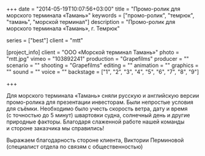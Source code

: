 +++
date = "2014-05-19T10:07:56+03:00"
title = "Промо-ролик для морского терминала «Тамань»"
keywords = ["промо-ролик", "темрюк", "тамань", "морской терминал"]
description = "Промо-ролик для морского терминала «Тамань», г. Темрюк"

series = ["best"]
client = "mtt"

[project_info]
    client = "ООО «Морской терминал Тамань»"
    photo = "mtt.jpg"
    vimeo = "103892241"
    production = "Grapefilms"
    producer = ""
    scenario = ""
    shooting = "Grapefilms"
    editing = ""
    animation = ""
    graphics = ""
    sound = ""
    voice = ""
    backstage = ["1", "2", "3", "4", "5", "6", "7", "8", "9"]

+++

Для морского терминала &laquo;Тамань&raquo; сняли русскую и&nbsp;английскую версии промо-ролика для презентации инвесторам. Были непростые условия для съёмки. Необходимо было учесть скорость ветра, дату и&nbsp;время (с&nbsp;точностью до&nbsp;5&nbsp;минут) швартовки судна, солнечный день и&nbsp;другие природные факторы. Благодаря слаженной работе нашей команды и&nbsp;стороне заказчика мы&nbsp;справились!

Выражаем благодарность стороне клиента, Виктории Перминовой (специалист отдела по&nbsp;связям с&nbsp;общественностью)